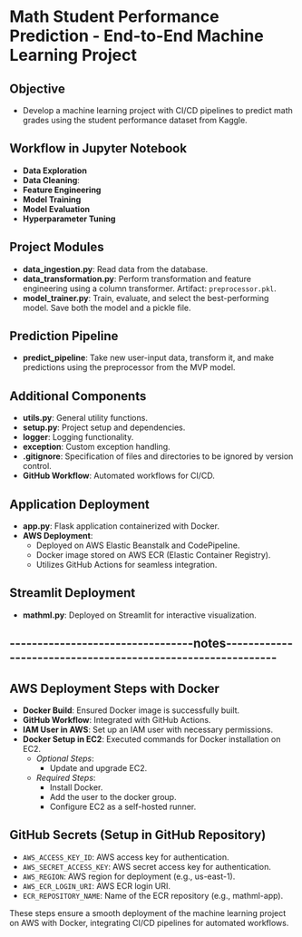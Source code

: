 # Math Student Performance Prediction - End-to-End Machine Learning Project

## Objective
- Develop a machine learning project with CI/CD pipelines to predict math grades using the student performance dataset from Kaggle.

## Workflow in Jupyter Notebook
- **Data Exploration**
- **Data Cleaning**: 
- **Feature Engineering**
- **Model Training**
- **Model Evaluation**
- **Hyperparameter Tuning**

## Project Modules
- **data_ingestion.py**: Read data from the database.
- **data_transformation.py**: Perform transformation and feature engineering using a column transformer. Artifact: `preprocessor.pkl`.
- **model_trainer.py**: Train, evaluate, and select the best-performing model. Save both the model and a pickle file.

## Prediction Pipeline
- **predict_pipeline**: Take new user-input data, transform it, and make predictions using the preprocessor from the MVP model.

## Additional Components
- **utils.py**: General utility functions.
- **setup.py**: Project setup and dependencies.
- **logger**: Logging functionality.
- **exception**: Custom exception handling.
- **.gitignore**: Specification of files and directories to be ignored by version control.
- **GitHub Workflow**: Automated workflows for CI/CD.

## Application Deployment
- **app.py**: Flask application containerized with Docker.
- **AWS Deployment**:
  - Deployed on AWS Elastic Beanstalk and CodePipeline.
  - Docker image stored on AWS ECR (Elastic Container Registry).
  - Utilizes GitHub Actions for seamless integration.
  
## Streamlit Deployment
- **mathml.py**: Deployed on Streamlit for interactive visualization.



## ---------------------------------notes------------------------------------------------------------

## AWS Deployment Steps with Docker
- **Docker Build**: Ensured Docker image is successfully built.
- **GitHub Workflow**: Integrated with GitHub Actions.
- **IAM User in AWS**: Set up an IAM user with necessary permissions.
- **Docker Setup in EC2**: Executed commands for Docker installation on EC2.
  - *Optional Steps*:
    - Update and upgrade EC2.
  - *Required Steps*:
    - Install Docker.
    - Add the user to the docker group.
    - Configure EC2 as a self-hosted runner.

## GitHub Secrets (Setup in GitHub Repository)
- `AWS_ACCESS_KEY_ID`: AWS access key for authentication.
- `AWS_SECRET_ACCESS_KEY`: AWS secret access key for authentication.
- `AWS_REGION`: AWS region for deployment (e.g., us-east-1).
- `AWS_ECR_LOGIN_URI`: AWS ECR login URI.
- `ECR_REPOSITORY_NAME`: Name of the ECR repository (e.g., mathml-app).

These steps ensure a smooth deployment of the machine learning project on AWS with Docker, integrating CI/CD pipelines for automated workflows.
